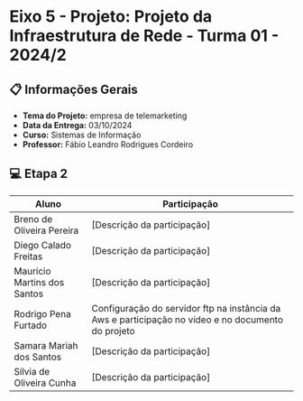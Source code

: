# Eixo 5 - Projeto: Projeto da Infraestrutura de Rede - Turma 01 - 2024/2

## 📋 Informações Gerais 

- **Tema do Projeto:** empresa de telemarketing
- **Data da Entrega:** 03/10/2024
- **Curso:** Sistemas de Informação
- **Professor:** Fábio Leandro Rodrigues Cordeiro

## 💻 Etapa 2

| Aluno                | Participação                             |
|----------------------|-----------------------------------------|
| Breno de Oliveira Pereira    | [Descrição da participação]             |
| Diego Calado Freitas    | [Descrição da participação]             |
| Maurício Martins dos Santos    | [Descrição da participação]             |
| Rodrigo Pena Furtado    | Configuração do servidor ftp na instância da Aws e participação no vídeo e no documento do projeto|
| Samara Mariah dos Santos    | [Descrição da participação]             |
| Sílvia de Oliveira Cunha    | [Descrição da participação]             |







